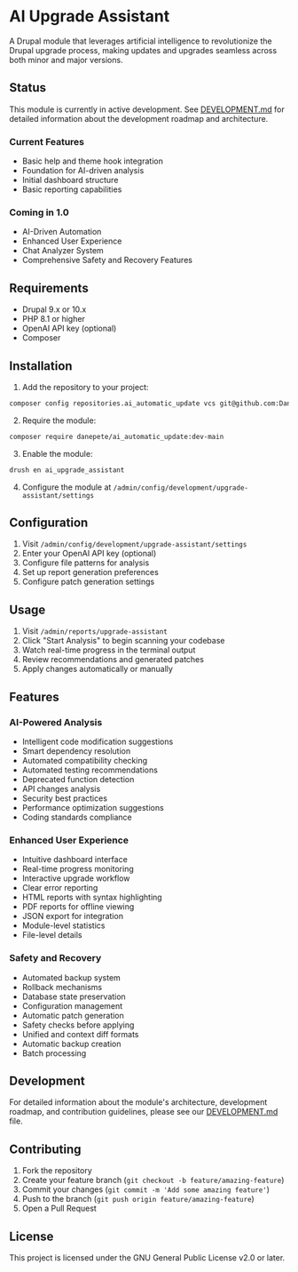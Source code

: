 # AI Upgrade Assistant

A Drupal module that leverages artificial intelligence to revolutionize the Drupal upgrade process, making updates and upgrades seamless across both minor and major versions.

## Status

This module is currently in active development. See [DEVELOPMENT.md](DEVELOPMENT.md) for detailed information about the development roadmap and architecture.

### Current Features
- Basic help and theme hook integration
- Foundation for AI-driven analysis
- Initial dashboard structure
- Basic reporting capabilities

### Coming in 1.0
- AI-Driven Automation
- Enhanced User Experience
- Chat Analyzer System
- Comprehensive Safety and Recovery Features

## Requirements

- Drupal 9.x or 10.x
- PHP 8.1 or higher
- OpenAI API key (optional)
- Composer

## Installation

1. Add the repository to your project:
```bash
composer config repositories.ai_automatic_update vcs git@github.com:DanePete/ai_automatic_update.git
```

2. Require the module:
```bash
composer require danepete/ai_automatic_update:dev-main
```

3. Enable the module:
```bash
drush en ai_upgrade_assistant
```

4. Configure the module at `/admin/config/development/upgrade-assistant/settings`

## Configuration

1. Visit `/admin/config/development/upgrade-assistant/settings`
2. Enter your OpenAI API key (optional)
3. Configure file patterns for analysis
4. Set up report generation preferences
5. Configure patch generation settings

## Usage

1. Visit `/admin/reports/upgrade-assistant`
2. Click "Start Analysis" to begin scanning your codebase
3. Watch real-time progress in the terminal output
4. Review recommendations and generated patches
5. Apply changes automatically or manually

## Features

### AI-Powered Analysis
- Intelligent code modification suggestions
- Smart dependency resolution
- Automated compatibility checking
- Automated testing recommendations
- Deprecated function detection
- API changes analysis
- Security best practices
- Performance optimization suggestions
- Coding standards compliance

### Enhanced User Experience
- Intuitive dashboard interface
- Real-time progress monitoring
- Interactive upgrade workflow
- Clear error reporting
- HTML reports with syntax highlighting
- PDF reports for offline viewing
- JSON export for integration
- Module-level statistics
- File-level details

### Safety and Recovery
- Automated backup system
- Rollback mechanisms
- Database state preservation
- Configuration management
- Automatic patch generation
- Safety checks before applying
- Unified and context diff formats
- Automatic backup creation
- Batch processing

## Development

For detailed information about the module's architecture, development roadmap, and contribution guidelines, please see our [DEVELOPMENT.md](DEVELOPMENT.md) file.

## Contributing

1. Fork the repository
2. Create your feature branch (`git checkout -b feature/amazing-feature`)
3. Commit your changes (`git commit -m 'Add some amazing feature'`)
4. Push to the branch (`git push origin feature/amazing-feature`)
5. Open a Pull Request

## License

This project is licensed under the GNU General Public License v2.0 or later.
